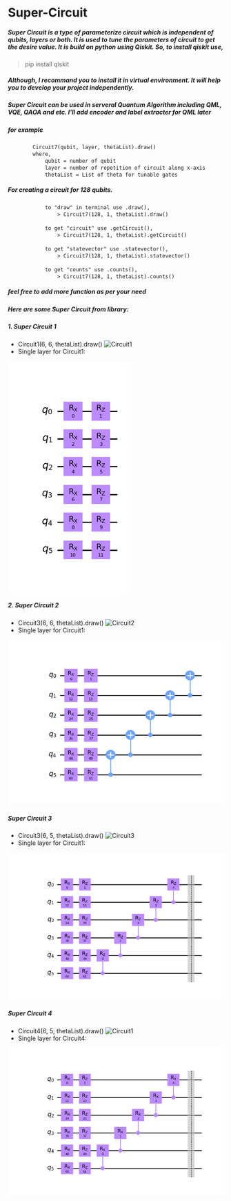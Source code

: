 # Super-Circuit

##### Super Circuit is a type of parameterize circuit which is independent of qubits, layers or both. It is used to tune the parameters of circuit to get the desire value. It is build on python using Qiskit. So, to install qiskit use,

> pip install qiskit

##### Although, I recommand you to install it in virtual environment. It will help you to develop your project independently.


##### Super Circuit can be used in serveral Quantum Algorithm including QML, VQE, QAOA and etc. I'll add encoder and label extracter for QML later

##### for example

            Circuit7(qubit, layer, thetaList).draw()
            where,
                qubit = number of qubit
                layer = number of repetition of circuit along x-axis
                thetaList = List of theta for tunable gates

##### For creating a circuit for 128 qubits.

                to "draw" in terminal use .draw(),
                    > Circuit7(128, 1, thetaList).draw()
                
                to get "circuit" use .getCircuit(),
                    > Circuit7(128, 1, thetaList).getCircuit()

                to get "statevector" use .statevector(),
                    > Circuit7(128, 1, thetaList).statevector()
                
                to get "counts" use .counts(), 
                    > Circuit7(128, 1, thetaList).counts()

##### feel free to add more function as per your need

##### Here are some Super Circuit from library:

##### 1. Super Circuit 1
+ Circuit1(6, 6, thetaList).draw() ![Circuit1](https://github.com/Priyanshusinhaa/Parameterize-Super-Circuits/blob/master/Images/circuit1.png)
+ Single layer for Circuit1: 

![Layer1](https://github.com/Priyanshusinhaa/Super-Circuit/blob/master/Images/circuit1SingleLayer.png)

##### 2. Super Circuit 2
+ Circuit3(6, 6, thetaList).draw() ![Circuit2](https://github.com/Priyanshusinhaa/Parameterize-Super-Circuits/blob/master/Images/circuit2.png)
+ Single layer for Circuit1: 

![Layer1](https://github.com/Priyanshusinhaa/Super-Circuit/blob/master/Images/circuit2SingleLayer.png)

##### Super Circuit 3
+ Circuit3(6, 5, thetaList).draw() ![Circuit3](https://github.com/Priyanshusinhaa/Parameterize-Super-Circuits/blob/master/Images/circuit3.png)
+ Single layer for Circuit1: 

![Layer1](https://github.com/Priyanshusinhaa/Super-Circuit/blob/master/Images/circuit3SingleLayer.png)

##### Super Circuit 4
+ Circuit4(6, 5, thetaList).draw() ![Circuit1](https://github.com/Priyanshusinhaa/Parameterize-Super-Circuits/blob/master/Images/circuit4.png)
+ Single layer for Circuit4: 

![Layer1](https://github.com/Priyanshusinhaa/Super-Circuit/blob/master/Images/circuit4SingleLayer.png)


